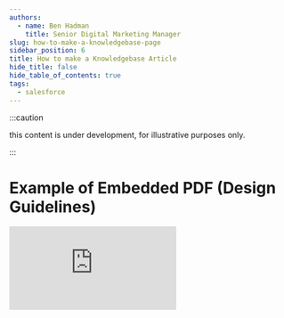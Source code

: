 ```yaml
---
authors:
  - name: Ben Hadman
    title: Senior Digital Marketing Manager
slug: how-to-make-a-knowledgebase-page
sidebar_position: 6
title: How to make a Knowledgebase Article
hide_title: false
hide_table_of_contents: true
tags:
  - salesforce
---
```


:::caution

this content is under development, for illustrative purposes only.

:::
# Example of Embedded PDF (Design Guidelines)
<embed
  src="https://drive.google.com/file/d/14CIor6OwTC5oXL1TWxPY9YvKeqbU77DT/view?usp=sharing"
  width={750}
  height={1000}
  type="application/pdf"
/>
